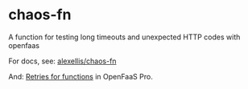 # chaos-fn

A function for testing long timeouts and unexpected HTTP codes with openfaas

For docs, see: [alexellis/chaos-fn](https://github.com/alexellis/chaos-fn)

And: [Retries for functions](https://docs.openfaas.com/openfaas-pro/retries/) in OpenFaaS Pro.

